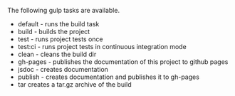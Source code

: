 The following gulp tasks are available.
* default - runs the build task
* build - builds the project
* test - runs project tests once
* test:ci - runs project tests in continuous integration mode
* clean - cleans the build dir
* gh-pages - publishes the documentation of this project to github pages
* jsdoc - creates documentation
* publish - creates documentation and publishes it to gh-pages
* tar creates a tar.gz archive of the build